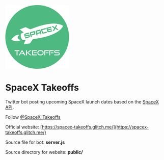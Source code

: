 ![logo](public/images/logo.png)

# SpaceX Takeoffs
Twitter bot posting upcoming SpaceX launch dates based on the [SpaceX API](https://github.com/r-spacex/SpaceX-API).

Follow [@SpaceX_Takeoffs](https://twitter.com/SpaceX_Takeoffs)

Official website: [https://spacex-takeoffs.glitch.me/](https://spacex-takeoffs.glitch.me/)

Source file for bot: **server.js**

Source directory for website: **public/**
